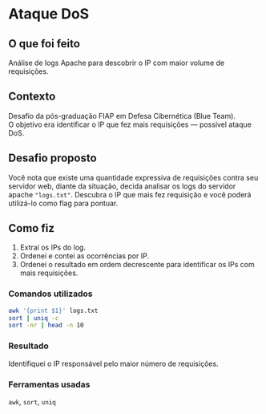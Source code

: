 # Ataque DoS

## O que foi feito
Análise de logs Apache para descobrir o IP com maior volume de requisições.

## Contexto
Desafio da pós-graduação FIAP em Defesa Cibernética (Blue Team).  
O objetivo era identificar o IP que fez mais requisições — possível ataque DoS.

## Desafio proposto
Você nota que existe uma quantidade expressiva de requisições contra seu servidor web, diante da situação, decida analisar os logs do servidor apache `"logs.txt"`. Descubra o IP que mais fez requisição e você poderá utilizá-lo como flag para pontuar.

## Como fiz
1. Extraí os IPs do log.
2. Ordenei e contei as ocorrências por IP.
3. Ordenei o resultado em ordem decrescente para identificar os IPs com mais requisições.

### Comandos utilizados
```bash
awk '{print $1}' logs.txt
sort | uniq -c
sort -nr | head -n 10
```
### Resultado

Identifiquei o IP responsável pelo maior número de requisições.

### Ferramentas usadas

`awk`, `sort`, `uniq`
